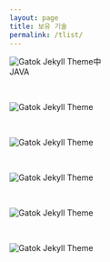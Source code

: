 ```yaml
---
layout: page
title: 보유 기술
permalink: /tlist/
---
```




![Gatok Jekyll Theme]({{site.baseurl}}/images/java.png)中<br>
JAVA

<br>

![Gatok Jekyll Theme]({{site.baseurl}}/images/html.png)

<br>

![Gatok Jekyll Theme]({{site.baseurl}}/images/jsp.png)

<br>

![Gatok Jekyll Theme]({{site.baseurl}}/images/js.png)

<br>

![Gatok Jekyll Theme]({{site.baseurl}}/images/oracle.png)

<br>

![Gatok Jekyll Theme]({{site.baseurl}}/images/spring.png)

<br>
